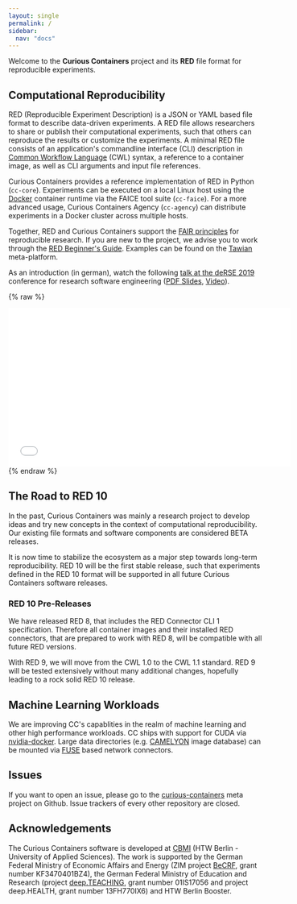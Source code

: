 ```yaml
---
layout: single
permalink: /
sidebar:
  nav: "docs"
---
```


Welcome to the **Curious Containers** project and its **RED** file format for reproducible experiments.


## Computational Reproducibility

RED (Reproducible Experiment Description) is a JSON or YAML based file format to describe data-driven experiments. A RED file allows researchers to share or publish their computational experiments, such that others can reproduce the results or customize the experiments. A minimal RED file consists of an application's commandline interface (CLI) description in [Common Workflow Language](https://www.commonwl.org/v1.0/CommandLineTool.html) (CWL) syntax, a reference to a container image, as well as CLI arguments and input file references.

Curious Containers provides a reference implementation of RED in Python (`cc-core`). Experiments can be executed on a local Linux host using the [Docker](https://www.docker.com/) container runtime via the FAICE tool suite (`cc-faice`). For a more advanced usage, Curious Containers Agency (`cc-agency`) can distribute experiments in a Docker cluster across multiple hosts.

Together, RED and Curious Containers support the [FAIR principles](https://www.force11.org/fairprinciples) for reproducible research. If you are new to the project, we advise you to work through the [RED Beginner's Guide](docs/red-beginners-guide). Examples can be found on the [Tawian](https://somnonetz.github.io/tawian/) meta-platform.

As an introduction (in german), watch the following [talk at the deRSE 2019](https://www.de-rse.org/de/conf2019/talk/7LLTCN/) conference for research software engineering ([PDF Slides](https://www.de-rse.org/de/conf2019/talk/7LLTCN/slides.pdf), [Video](https://doi.org/10.5446/42497)).

{% raw %}
<iframe width="560" height="315" scrolling="no" src="//av.tib.eu/player/42497" frameborder="0" allowfullscreen></iframe>
{% endraw %}


## The Road to RED 10

In the past, Curious Containers was mainly a research project to develop ideas and try new concepts in the context of computational reproducibility. Our existing file formats and software components are considered BETA releases.

It is now time to stabilize the ecosystem as a major step towards long-term reproducibility. RED 10 will be the first stable release, such that experiments defined in the RED 10 format will be supported in all future Curious Containers software releases.


### RED 10 Pre-Releases

We have released RED 8, that includes the RED Connector CLI 1 specification. Therefore all container images and their installed RED connectors, that are prepared to work with RED 8, will be compatible with all future RED versions.

With RED 9, we will move from the CWL 1.0 to the CWL 1.1 standard. RED 9 will be tested extensively without many additional changes, hopefully leading to a rock solid RED 10 release.


## Machine Learning Workloads

We are improving CC's capablities in the realm of machine learning and other high performance workloads. CC ships with support for CUDA via [nvidia-docker](https://github.com/NVIDIA/nvidia-docker). Large data directories (e.g. [CAMELYON](https://camelyon17.grand-challenge.org/) image database) can be mounted via [FUSE](https://de.wikipedia.org/wiki/Filesystem_in_Userspace) based network connectors.


## Issues

If you want to open an issue, please go to the [curious-containers](https://github.com/curious-containers/curious-containers/issues) meta project on Github. Issue trackers of every other repository are closed.


## Acknowledgements

The Curious Containers software is developed at [CBMI](https://cbmi.htw-berlin.de/) (HTW Berlin - University of Applied Sciences). The work is supported by the German Federal Ministry of Economic Affairs and Energy (ZIM project [BeCRF](https://www.htw-berlin.de/forschung/online-forschungskatalog/projekte/projekt/?eid=2170), grant number KF3470401BZ4), the German Federal Ministry of Education and Research (project [deep.TEACHING](https://www.deep-teaching.org/), grant number 01IS17056 and project deep.HEALTH, grant number 13FH770IX6) and HTW Berlin Booster.

